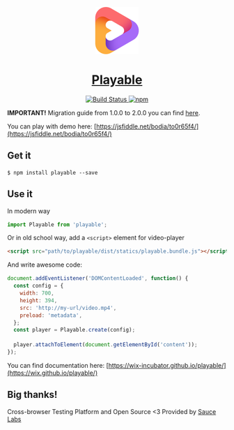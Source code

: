 <p align="center">
  <a href="https://wix-incubator.github.io/playable/" target="_blank" rel="noopener noreferrer">
    <img width="100" height="108" src="https://github.com/wix-incubator/playable/raw/master/docs/logo.png?raw=true" alt="Playable logo">
  </a>
</p>

<h1 align="center">
  <a href="https://wix-incubator.github.io/playable/" target="_blank" rel="noopener noreferrer">
    Playable
  </a>
</h1>

<p align="center">
  <a href="https://travis-ci.org/wix/playable" rel="nofollow">
    <img src="https://travis-ci.org/wix/playable.svg?branch=master" alt="Build Status">
  </a>
  <a href="https://npmjs.org/package/playable" rel="nofollow">
    <img src="https://img.shields.io/npm/v/playable.svg?style=flat" alt="npm">
  </a>
</p>

**IMPORTANT!** Migration guide from 1.0.0 to 2.0.0 you can find [here](/docs/2.0.0-migration.md).

You can play with demo here: [https://jsfiddle.net/bodia/to0r65f4/](https://jsfiddle.net/bodia/to0r65f4/)

## Get it

```
$ npm install playable --save
```

## Use it

In modern way

```javascript
import Playable from 'playable';
```

Or in old school way, add a `<script>` element for video-player

```html
<script src="path/to/playable/dist/statics/playable.bundle.js"></script>
```

And write awesome code:

```javascript
document.addEventListener('DOMContentLoaded', function() {
  const config = {
    width: 700,
    height: 394,
    src: 'http://my-url/video.mp4',
    preload: 'metadata',
  };
  const player = Playable.create(config);

  player.attachToElement(document.getElementById('content'));
});
```

You can find documentation here: [https://wix-incubator.github.io/playable/](https://wix.github.io/playable/)

## Big thanks!

Cross-browser Testing Platform and Open Source <3 Provided by [Sauce Labs][sauselabs-homepage]

[sauselabs-homepage]: https://saucelabs.com
[documentation]: https://wix.github.io/playable/
